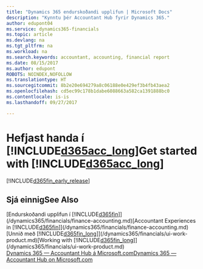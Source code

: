 ```yaml
---
title: "Dynamics 365 endurskoðandi upplifun | Microsoft Docs"
description: "Kynntu þér Accountant Hub fyrir Dynamics 365."
author: edupont04
ms.service: dynamics365-financials
ms.topic: article
ms.devlang: na
ms.tgt_pltfrm: na
ms.workload: na
ms.search.keywords: accountant, accounting, financial report
ms.date: 08/15/2017
ms.author: edupont
ROBOTS: NOINDEX,NOFOLLOW
ms.translationtype: HT
ms.sourcegitcommit: 8b2e20e694279a8c06188e0e429ef3b4fb43aea2
ms.openlocfilehash: cd5ec99c178b1dabe6088663a582ca1391888bc0
ms.contentlocale: is-is
ms.lasthandoff: 09/27/2017

---
```

# <a name="get-started-with-included365acclongincludesd365acclongmdmd"></a><span data-ttu-id="863c6-103">Hefjast handa í [!INCLUDE[d365acc_long](includes/d365acc_long_md.md)]</span><span class="sxs-lookup"><span data-stu-id="863c6-103">Get started with [!INCLUDE[d365acc_long](includes/d365acc_long_md.md)]</span></span>
[!INCLUDE[d365fin_early_release](includes/d365fin_early_release.md.md)]

## <a name="see-also"></a><span data-ttu-id="863c6-104">Sjá einnig</span><span class="sxs-lookup"><span data-stu-id="863c6-104">See Also</span></span>
<span data-ttu-id="863c6-105">[Endurskoðandi upplifun í [!INCLUDE[d365fin](includes/d365fin_md.md)]](/dynamics365/financials/finance-accounting.md)</span><span class="sxs-lookup"><span data-stu-id="863c6-105">[Accountant Experiences in [!INCLUDE[d365fin](includes/d365fin_md.md)]](/dynamics365/financials/finance-accounting.md)</span></span>  
<span data-ttu-id="863c6-106">[Unnið með [!INCLUDE[d365fin_long](includes/d365fin_long_md.md)]](/dynamics365/financials/ui-work-product.md)</span><span class="sxs-lookup"><span data-stu-id="863c6-106">[Working with [!INCLUDE[d365fin_long](includes/d365fin_long_md.md)]](/dynamics365/financials/ui-work-product.md)</span></span>  
[<span data-ttu-id="863c6-107">Dynamics 365 — Accountant Hub á Microsoft.com</span><span class="sxs-lookup"><span data-stu-id="863c6-107">Dynamics 365 — Accountant Hub on Microsoft.com</span></span>](https://www.microsoft.com/en-us/dynamics365/financial-insights-for-accountants)  

